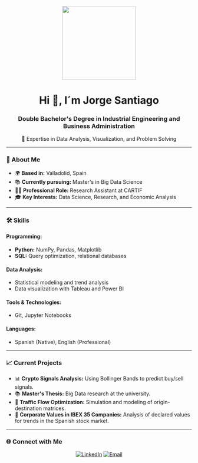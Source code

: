 <div id="header" align="center">
  <img src="https://64.media.tumblr.com/tumblr_m9odfzjhPh1qm6oc3o1_500.gif" width="200" />
  <h1 align="center">Hi 👋, I´m Jorge Santiago</h1>
  <h3 align="center">Double Bachelor's Degree in Industrial Engineering and Business Administration</h3>
  <p align="center">🚀 Expertise in Data Analysis, Visualization, and Problem Solving</p>
</div>

---

### 🚀 About Me
- 🌍 **Based in:** Valladolid, Spain  
- 📚 **Currently pursuing:** Master's in Big Data Science  
- 👨‍💻 **Professional Role:** Research Assistant at CARTIF  
- 🎓 **Key Interests:** Data Science, Research, and Economic Analysis  

---

### 🛠️ Skills
#### Programming:
- **Python:** NumPy, Pandas, Matplotlib  
- **SQL:** Query optimization, relational databases  

#### Data Analysis:
- Statistical modeling and trend analysis  
- Data visualization with Tableau and Power BI  

#### Tools & Technologies:
- Git, Jupyter Notebooks  

#### Languages:
- Spanish (Native), English (Professional)  

---

### 📈 Current Projects
- 📊 **Crypto Signals Analysis:** Using Bollinger Bands to predict buy/sell signals.  
- 📚 **Master's Thesis:** Big Data research at the university.  
- 🚦 **Traffic Flow Optimization:** Simulation and modeling of origin-destination matrices.  
- 🌟 **Corporate Values in IBEX 35 Companies:** Analysis of declared values for trends in the Spanish stock market.  

---

### 🌐 Connect with Me
<div align="center">
  <a href="https://www.linkedin.com/in/jorge-santiago-rodríguez-peñalosa/"><img src="https://img.shields.io/badge/LinkedIn-blue?style=for-the-badge&logo=linkedin&logoColor=white" alt="LinkedIn"></a>
  <a href="mailto:jorgesantiagorodriguezpenalosa@gmail.com"><img src="https://img.shields.io/badge/Email-red?style=for-the-badge&logo=gmail&logoColor=white" alt="Email"></a>
</div>
